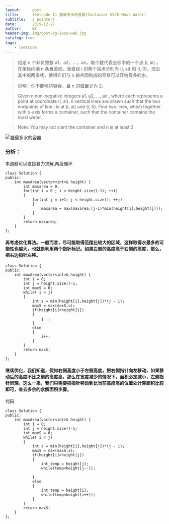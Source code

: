 ```yaml
---
layout:     post
title:      leetcode 11 盛最多水的容器(Container With Most Water)
subtitle:   2 pointers
date:       2019-12-27
author:     BY
header-img: img/post-bg-ios9-web.jpg
catalog: true
tags:
    - leetcode
---
```

> 给定 n 个非负整数 a1，a2，...，an，每个数代表坐标中的一个点 (i, ai) 。在坐标内画 n 条垂直线，垂直线 i 的两个端点分别为 (i, ai) 和 (i, 0)。找出其中的两条线，使得它们与 x 轴共同构成的容器可以容纳最多的水。

>说明：你不能倾斜容器，且 n 的值至少为 2。

> Given n non-negative integers a1, a2, ..., an , where each represents a point at coordinate (i, ai). n vertical lines are drawn such that the two endpoints of line i is at (i, ai) and (i, 0). Find two lines, which together with x-axis forms a container, such that the container contains the most water.

> Note: You may not slant the container and n is at least 2

![盛最多水的容器](https://s3-lc-upload.s3.amazonaws.com/uploads/2018/07/17/question_11.jpg)

### 分析：

本道题可以直接暴力求解,两层循环

```
class Solution {
public:
    int maxArea(vector<int>& height) {
        int maxarea = 0;
        for(int i = 0 ; i < height.size()-1); ++i)
        {
            for(int j = i+1; j < height.size(); ++j)
            {
                maxarea = max(maxarea,(j-i)*min(height[i],height[j]));
            }
        }
        return maxarea;
    }
};
```

#### 再考虑优化算法。一般而言，尽可能取得范围比较大的区域，这样取得水最多的可能性也越大，也就是利用两个指针标记。如果左侧的高度高于右侧的高度，那么，把右边指针左移。

```
class Solution {
public:
    int maxArea(vector<int>& height) {
        int i = 0;
        int j = height.size()-1;
        int maxS = 0;
        while( i < j)
        {
            int s = min(height[i],height[j])*(j - i);
            maxS = max(maxS,s);
            if(height[i]>height[j])
            {
                j--;
            }
            else
            {
                i++;
            }
        }
        return maxS;
    }
};
```

#### 继续优化，我们知道，假如右侧高度小于左侧高度，把右侧指针向左移动，如果移动后的高度不比之前的高度高，那么在宽度减少的情况下，面积必定减小，左侧指针同理。这么一来，我们只需要把指针移动到比当前高度高的位置处计算面积比较即可，省去多余的求解面积步骤。
代码

```
class Solution {
public:
    int maxArea(vector<int>& height) {
        int i = 0;
        int j = height.size()-1;
        int maxS = 0;
        while( i < j)
        {
            int s = min(height[i],height[j])*(j - i);
            maxS = max(maxS,s);
            if(height[i]>height[j])
            {
                int temp = height[j];
                while(temp<height[j--]);
                
            }
            else
            {
                int temp = height[i];
                while(temp<height[i++]);    
            }
        }
        return maxS;
    }
};
```
